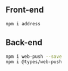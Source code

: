 ## Front-end

```bash
npm i address
```

## Back-end

```bash
npm i web-push --save
npm i @types/web-push
```
